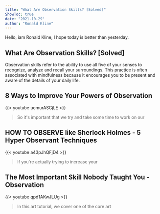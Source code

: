 ```yaml
---
title: "What Are Observation Skills? [Solved]"
ShowToc: true 
date: "2021-10-29"
author: "Ronald Kline" 
---
```


Hello, iam Ronald Kline, I hope today is better than yesterday.
## What Are Observation Skills? [Solved]
Observation skills refer to the ability to use all five of your senses to recognize, analyze and recall your surroundings. This practice is often associated with mindfulness because it encourages you to be present and aware of the details of your daily life.

## 8 Ways to Improve Your Powers of Observation
{{< youtube ucmurASGjLE >}}
>So it's important that we try and take some time to work on our 

## HOW TO OBSERVE like Sherlock Holmes - 5 Hyper Observant Techniques
{{< youtube a43pJhQFjD4 >}}
>If you're actually trying to increase your 

## The Most Important Skill Nobody Taught You - Observation
{{< youtube qpd1AKwJLUg >}}
>In this art tutorial, we cover one of the core art 

